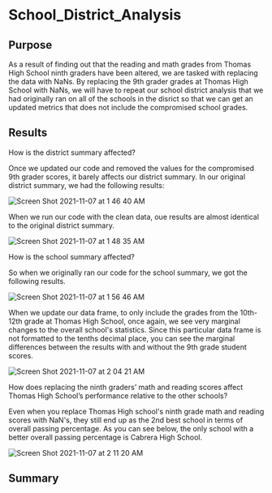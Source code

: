 # School_District_Analysis

##  Purpose

As a result of finding out that the reading and math grades from Thomas High School ninth graders have been altered, we are tasked with replacing the data with NaNs.  By replacing the 9th grader grades at Thomas High School with NaNs, we will have to repeat our school district analysis that we had originally ran on all of the schools in the disrict so that we can get an updated metrics that does not include the compromised school grades.


## Results

How is the district summary affected?

Once we updated our code and removed the values for the compromised 9th grader scores, it barely affects our district summary.  In our original district summary, we had the following results:

![Screen Shot 2021-11-07 at 1 46 40 AM](https://user-images.githubusercontent.com/87248687/140635344-ceaccfdb-4c1d-4d4d-8cb6-ccfb23c6d835.png)


When we run our code with the clean data, oue results are almost identical to the original district summary.

![Screen Shot 2021-11-07 at 1 48 35 AM](https://user-images.githubusercontent.com/87248687/140635380-b53c8b46-b859-4f7f-9168-42394cd54cd4.png)


How is the school summary affected?

So when we originally ran our code for the school summary, we got the following results.


![Screen Shot 2021-11-07 at 1 56 46 AM](https://user-images.githubusercontent.com/87248687/140635595-67239b3a-2845-475b-b000-a1662f558897.png)

When we update our data frame, to only include the grades from the 10th-12th grade at Thomas High School, once again, we see very marginal changes to the overall school's statistics.  Since this particular data frame is not formatted to the tenths decimal place, you can see the marginal differences between the results with and without the 9th grade student scores.


![Screen Shot 2021-11-07 at 2 04 21 AM](https://user-images.githubusercontent.com/87248687/140635786-24206dab-92cf-4a2a-886d-a21d92e9130b.png)



How does replacing the ninth graders’ math and reading scores affect Thomas High School’s performance relative to the other schools?

Even when you replace Thomas High school's ninth grade math and reading scores with NaN's, they still end up as the 2nd best school in terms of overall passing percentage.  As you can see below, the only school with a better overall passing percentage is Cabrera High School.


![Screen Shot 2021-11-07 at 2 11 20 AM](https://user-images.githubusercontent.com/87248687/140635957-5cb4353e-8ef0-40ed-a9b5-ebd686e3e28c.png)


## Summary
